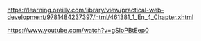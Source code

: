 https://learning.oreilly.com/library/view/practical-web-development/9781484237397/html/461381_1_En_4_Chapter.xhtml


https://www.youtube.com/watch?v=gSIoPBtEep0